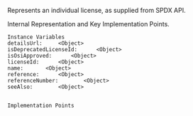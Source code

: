 Represents an individual license, as supplied from SPDX API.

Internal Representation and Key Implementation Points.

    Instance Variables
	detailsUrl:		<Object>
	isDeprecatedLicenseId:		<Object>
	isOsiApproved:		<Object>
	licenseId:		<Object>
	name:		<Object>
	reference:		<Object>
	referenceNumber:		<Object>
	seeAlso:		<Object>


    Implementation Points